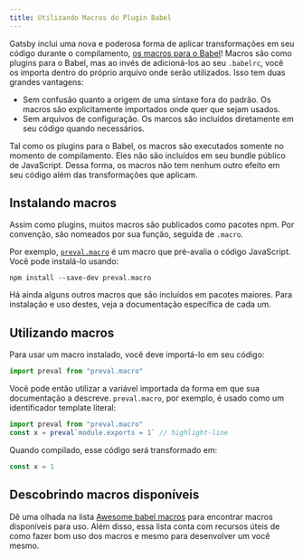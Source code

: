 ```yaml
---
title: Utilizando Macros do Plugin Babel
---
```


Gatsby inclui uma nova e poderosa forma de aplicar transformações em seu código durante o compilamento, [os macros para o Babel](https://github.com/kentcdodds/babel-plugin-macros)! Macros são como plugins para o Babel, mas ao invés de adicioná-los ao seu `.babelrc`, você os importa dentro do próprio arquivo onde serão utilizados. Isso tem duas grandes vantagens:

- Sem confusão quanto a origem de uma sintaxe fora do padrão. Os macros são explicitamente importados onde quer que sejam usados.
- Sem arquivos de configuração. Os marcos são incluídos diretamente em seu código quando necessários.

Tal como os plugins para o Babel, os macros são executados somente no momento de compilamento. Eles não são incluídos em seu bundle público de JavaScript. Dessa forma, os macros não tem nenhum outro efeito em seu código além das transformações que aplicam.

## Instalando macros

Assim como plugins, muitos macros são publicados como pacotes npm. Por convenção, são nomeados por sua função, seguida de `.macro`.

Por exemplo, [`preval.macro`](https://www.npmjs.com/package/preval.macro) é um macro que pré-avalia o código JavaScript. Você pode instalá-lo usando:

```shell
npm install --save-dev preval.macro
```

Há ainda alguns outros macros que são incluídos em pacotes maiores. Para instalação e uso destes, veja a documentação específica de cada um.

## Utilizando macros

Para usar um macro instalado, você deve importá-lo em seu código:

```javascript
import preval from "preval.macro"
```

Você pode então utilizar a variável importada da forma em que sua documentação a descreve. `preval.macro`, por exemplo, é usado como um identificador template literal:

```javascript
import preval from "preval.macro"
const x = preval`module.exports = 1` // highlight-line
```

Quando compilado, esse código será transformado em:

```javascript
const x = 1
```

## Descobrindo macros disponíveis

Dê uma olhada na lista [Awesome babel macros](https://github.com/jgierer12/awesome-babel-macros) para encontrar macros disponíveis para uso. Além disso, essa lista conta com recursos úteis de como fazer bom uso dos macros e mesmo para desenvolver um você mesmo.
